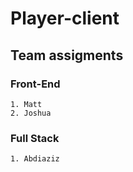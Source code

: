 

# Player-client


## Team assigments

### Front-End
    1. Matt
    2. Joshua

### Full Stack
    1. Abdiaziz

